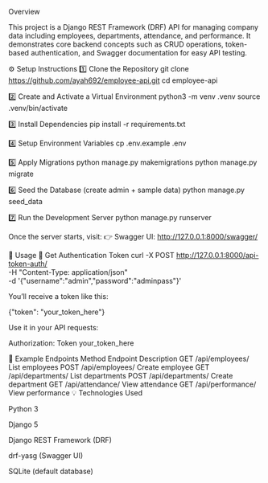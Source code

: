 Overview

This project is a Django REST Framework (DRF) API for managing company data including employees, departments, attendance, and performance.
It demonstrates core backend concepts such as CRUD operations, token-based authentication, and Swagger documentation for easy API testing.

⚙️ Setup Instructions
1️⃣ Clone the Repository
git clone https://github.com/ayah692/employee-api.git
cd employee-api

2️⃣ Create and Activate a Virtual Environment
python3 -m venv .venv
source .venv/bin/activate

3️⃣ Install Dependencies
pip install -r requirements.txt

4️⃣ Setup Environment Variables
cp .env.example .env

5️⃣ Apply Migrations
python manage.py makemigrations
python manage.py migrate

6️⃣ Seed the Database (create admin + sample data)
python manage.py seed_data

7️⃣ Run the Development Server
python manage.py runserver


Once the server starts, visit:
👉 Swagger UI: http://127.0.0.1:8000/swagger/

🧾 Usage
🔐 Get Authentication Token
curl -X POST http://127.0.0.1:8000/api-token-auth/ \
-H "Content-Type: application/json" \
-d '{"username":"admin","password":"adminpass"}'


You’ll receive a token like this:

{"token": "your_token_here"}


Use it in your API requests:

Authorization: Token your_token_here

📡 Example Endpoints
Method	Endpoint	Description
GET	/api/employees/	List employees
POST	/api/employees/	Create employee
GET	/api/departments/	List departments
POST	/api/departments/	Create department
GET	/api/attendance/	View attendance
GET	/api/performance/	View performance
💡 Technologies Used

Python 3

Django 5

Django REST Framework (DRF)

drf-yasg (Swagger UI)

SQLite (default database)

